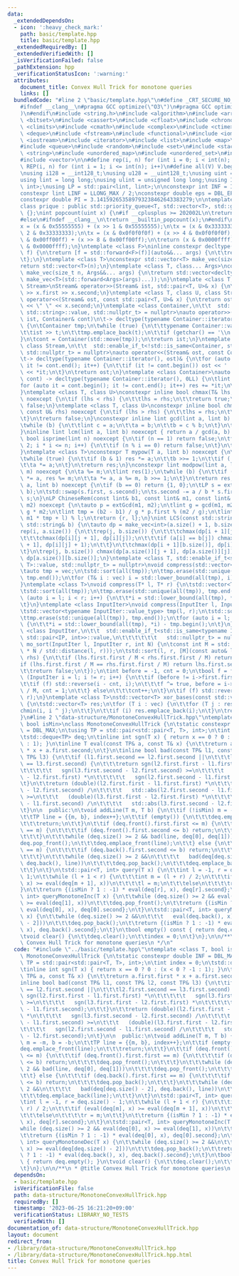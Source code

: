 ```yaml
---
data:
  _extendedDependsOn:
  - icon: ':heavy_check_mark:'
    path: basic/template.hpp
    title: basic/template.hpp
  _extendedRequiredBy: []
  _extendedVerifiedWith: []
  _isVerificationFailed: false
  _pathExtension: hpp
  _verificationStatusIcon: ':warning:'
  attributes:
    document_title: Convex Hull Trick for monotone queries
    links: []
  bundledCode: "#line 2 \"basic/template.hpp\"\n#define _CRT_SECURE_NO_WARNINGS\n\
    #ifndef __clang__\n#pragma GCC optimize(\"O3\")\n#pragma GCC optimize(\"unroll-loops\"\
    )\n#endif\n#include <string.h>\n#include <algorithm>\n#include <array>\n#include\
    \ <bitset>\n#include <cassert>\n#include <cfloat>\n#include <chrono>\n#include\
    \ <climits>\n#include <cmath>\n#include <complex>\n#include <ctime>\n#include\
    \ <deque>\n#include <fstream>\n#include <functional>\n#include <iomanip>\n#include\
    \ <iostream>\n#include <iterator>\n#include <list>\n#include <map>\n#include <memory>\n\
    #include <queue>\n#include <random>\n#include <set>\n#include <stack>\n#include\
    \ <string>\n#include <unordered_map>\n#include <unordered_set>\n#include <utility>\n\
    #include <vector>\n\n#define rep(i, n) for (int i = 0; i < int(n); i++)\n#define\
    \ REP(i, n) for (int i = 1; i <= int(n); i++)\n#define all(V) V.begin(), V.end()\n\
    \nusing i128 = __int128_t;\nusing u128 = __uint128_t;\nusing uint = unsigned int;\n\
    using lint = long long;\nusing ulint = unsigned long long;\nusing IP = std::pair<int,\
    \ int>;\nusing LP = std::pair<lint, lint>;\n\nconstexpr int INF = INT_MAX / 2;\n\
    constexpr lint LINF = LLONG_MAX / 2;\nconstexpr double eps = DBL_EPSILON * 10;\n\
    constexpr double PI = 3.141592653589793238462643383279;\n\ntemplate <class T>\n\
    class prique : public std::priority_queue<T, std::vector<T>, std::greater<T>>\
    \ {};\nint popcount(uint x) {\n#if __cplusplus >= 202002L\n\treturn std::popcount(x);\n\
    #else\n#ifndef __clang__\n\treturn __builtin_popcount(x);\n#endif\n#endif\n\t\
    x = (x & 0x55555555) + (x >> 1 & 0x55555555);\n\tx = (x & 0x33333333) + (x >>\
    \ 2 & 0x33333333);\n\tx = (x & 0x0f0f0f0f) + (x >> 4 & 0x0f0f0f0f);\n\tx = (x\
    \ & 0x00ff00ff) + (x >> 8 & 0x00ff00ff);\n\treturn (x & 0x0000ffff) + (x >> 16\
    \ & 0x0000ffff);\n}\ntemplate <class F>\ninline constexpr decltype(auto) lambda_fix(F&&\
    \ f) {\n\treturn [f = std::forward<F>(f)](auto&&... args) {\n\t\treturn f(f, std::forward<decltype(args)>(args)...);\n\
    \t};\n}\ntemplate <class T>\nconstexpr std::vector<T> make_vec(size_t n) {\n\t\
    return std::vector<T>(n);\n}\ntemplate <class T, class... Args>\nconstexpr auto\
    \ make_vec(size_t n, Args&&... args) {\n\treturn std::vector<decltype(make_vec<T>(args...))>(n,\
    \ make_vec<T>(std::forward<Args>(args)...));\n}\ntemplate <class T, class U, class\
    \ Stream>\nStream& operator>>(Stream& ist, std::pair<T, U>& x) {\n\treturn ist\
    \ >> x.first >> x.second;\n}\ntemplate <class T, class U, class Stream>\nStream&\
    \ operator<<(Stream& ost, const std::pair<T, U>& x) {\n\treturn ost << x.first\
    \ << \" \" << x.second;\n}\ntemplate <class Container,\n\t\t  std::enable_if_t<!std::is_same<Container,\
    \ std::string>::value, std::nullptr_t> = nullptr>\nauto operator>>(std::istream&\
    \ ist, Container& cont)\n\t-> decltype(typename Container::iterator(), std::cin)&\
    \ {\n\tContainer tmp;\n\twhile (true) {\n\t\ttypename Container::value_type t;\n\
    \t\tist >> t;\n\t\ttmp.emplace_back(t);\n\t\tif (getchar() == '\\n') break;\n\t\
    }\n\tcont = Container(std::move(tmp));\n\treturn ist;\n}\ntemplate <class Container,\
    \ class Stream,\n\t\t  std::enable_if_t<!std::is_same<Container, std::string>::value,\
    \ std::nullptr_t> = nullptr>\nauto operator<<(Stream& ost, const Container& cont)\n\
    \t-> decltype(typename Container::iterator(), ost)& {\n\tfor (auto it = cont.begin();\
    \ it != cont.end(); it++) {\n\t\tif (it != cont.begin()) ost << ' ';\n\t\tost\
    \ << *it;\n\t}\n\treturn ost;\n}\ntemplate <class Container>\nauto sum(const Container&\
    \ cont) -> decltype(typename Container::iterator(), 0LL) {\n\tlint res = 0;\n\t\
    for (auto it = cont.begin(); it != cont.end(); it++) res += *it;\n\treturn res;\n\
    }\ntemplate <class T, class U>\nconstexpr inline bool chmax(T& lhs, const U& rhs)\
    \ noexcept {\n\tif (lhs < rhs) {\n\t\tlhs = rhs;\n\t\treturn true;\n\t}\n\treturn\
    \ false;\n}\ntemplate <class T, class U>\nconstexpr inline bool chmin(T& lhs,\
    \ const U& rhs) noexcept {\n\tif (lhs > rhs) {\n\t\tlhs = rhs;\n\t\treturn true;\n\
    \t}\n\treturn false;\n}\nconstexpr inline lint gcd(lint a, lint b) noexcept {\n\
    \twhile (b) {\n\t\tlint c = a;\n\t\ta = b;\n\t\tb = c % b;\n\t}\n\treturn a;\n\
    }\ninline lint lcm(lint a, lint b) noexcept { return a / gcd(a, b) * b; }\nconstexpr\
    \ bool isprime(lint n) noexcept {\n\tif (n == 1) return false;\n\tfor (int i =\
    \ 2; i * i <= n; i++) {\n\t\tif (n % i == 0) return false;\n\t}\n\treturn true;\n\
    }\ntemplate <class T>\nconstexpr T mypow(T a, lint b) noexcept {\n\tT res(1);\n\
    \twhile (true) {\n\t\tif (b & 1) res *= a;\n\t\tb >>= 1;\n\t\tif (!b) break;\n\
    \t\ta *= a;\n\t}\n\treturn res;\n}\nconstexpr lint modpow(lint a, lint b, lint\
    \ m) noexcept {\n\ta %= m;\n\tlint res(1);\n\twhile (b) {\n\t\tif (b & 1) res\
    \ *= a, res %= m;\n\t\ta *= a, a %= m, b >>= 1;\n\t}\n\treturn res;\n}\nLP extGcd(lint\
    \ a, lint b) noexcept {\n\tif (b == 0) return {1, 0};\n\tLP s = extGcd(b, a %\
    \ b);\n\tstd::swap(s.first, s.second);\n\ts.second -= a / b * s.first;\n\treturn\
    \ s;\n}\nLP ChineseRem(const lint& b1, const lint& m1, const lint& b2, const lint&\
    \ m2) noexcept {\n\tauto p = extGcd(m1, m2);\n\tlint g = gcd(m1, m2), l = m1 /\
    \ g * m2;\n\tlint tmp = (b2 - b1) / g * p.first % (m2 / g);\n\tlint r = (b1 +\
    \ m1 * tmp + l) % l;\n\treturn {r, l};\n}\nint LCS(const std::string& a, const\
    \ std::string& b) {\n\tauto dp = make_vec<int>(a.size() + 1, b.size() + 1);\n\t\
    rep(i, a.size()) {\n\t\trep(j, b.size()) {\n\t\t\tchmax(dp[i + 1][j], dp[i][j]);\n\
    \t\t\tchmax(dp[i][j + 1], dp[i][j]);\n\t\t\tif (a[i] == b[j]) chmax(dp[i + 1][j\
    \ + 1], dp[i][j] + 1);\n\t\t}\n\t\tchmax(dp[i + 1][b.size()], dp[i][b.size()]);\n\
    \t}\n\trep(j, b.size()) chmax(dp[a.size()][j + 1], dp[a.size()][j]);\n\treturn\
    \ dp[a.size()][b.size()];\n}\ntemplate <class T, std::enable_if_t<std::is_convertible<int,\
    \ T>::value, std::nullptr_t> = nullptr>\nvoid compress(std::vector<T>& vec) {\n\
    \tauto tmp = vec;\n\tstd::sort(all(tmp));\n\ttmp.erase(std::unique(all(tmp)),\
    \ tmp.end());\n\tfor (T& i : vec) i = std::lower_bound(all(tmp), i) - tmp.begin();\n\
    }\ntemplate <class T>\nvoid compress(T* l, T* r) {\n\tstd::vector<T> tmp(l, r);\n\
    \tstd::sort(all(tmp));\n\ttmp.erase(std::unique(all(tmp)), tmp.end());\n\tfor\
    \ (auto i = l; i < r; i++) {\n\t\t*i = std::lower_bound(all(tmp), *i) - tmp.begin();\n\
    \t}\n}\ntemplate <class InputIter>\nvoid compress(InputIter l, InputIter r) {\n\
    \tstd::vector<typename InputIter::value_type> tmp(l, r);\n\tstd::sort(all(tmp));\n\
    \ttmp.erase(std::unique(all(tmp)), tmp.end());\n\tfor (auto i = l; i < r; i++)\
    \ {\n\t\t*i = std::lower_bound(all(tmp), *i) - tmp.begin();\n\t}\n}\ntemplate\
    \ <class InputIter,\n\t\t  std::enable_if_t<std::is_same<typename InputIter::value_type,\
    \ std::pair<IP, int>>::value,\n\t\t\t\t\t\t   std::nullptr_t> = nullptr>\nvoid\
    \ mo_sort(InputIter l, InputIter r, int N) {\n\tconst int M = std::max(1.0, std::sqrt(lint(N)\
    \ * N / std::distance(l, r)));\n\tstd::sort(l, r, [M](const auto& lhs, const auto&\
    \ rhs) {\n\t\tif (lhs.first.first / M < rhs.first.first / M) return true;\n\t\t\
    if (lhs.first.first / M == rhs.first.first / M) return lhs.first.second < rhs.first.second;\n\
    \t\treturn false;\n\t});\n\tint before = -1, cnt = 0;\n\tbool f = false;\n\tfor\
    \ (InputIter i = l; i != r; i++) {\n\t\tif (before != i->first.first / M) {\n\t\
    \t\tif (f) std::reverse(i - cnt, i);\n\t\t\tf ^= true, before = i->first.first\
    \ / M, cnt = 1;\n\t\t} else\n\t\t\tcnt++;\n\t}\n\tif (f) std::reverse(r - cnt,\
    \ r);\n}\ntemplate <class T>\nstd::vector<T> xor_bases(const std::vector<T>& vec)\
    \ {\n\tstd::vector<T> res;\n\tfor (T i : vec) {\n\t\tfor (T j : res) {\n\t\t\t\
    chmin(i, i ^ j);\n\t\t}\n\t\tif (i) res.emplace_back(i);\n\t}\n\treturn res;\n\
    }\n#line 2 \"data-structure/MonotoneConvexHullTrick.hpp\"\ntemplate <class T,\
    \ bool isMin>\nclass MonotoneConvexHullTrick {\n\tstatic constexpr double INF\
    \ = DBL_MAX;\n\tusing TP = std::pair<std::pair<T, T>, int>;\n\tint index = 0;\n\
    \tstd::deque<TP> deq;\n\tinline int sgn(T x) { return x == 0 ? 0 : (x < 0 ? -1\
    \ : 1); }\n\tinline T eval(const TP& a, const T& x) {\n\t\treturn a.first.first\
    \ * x + a.first.second;\n\t}\n\tinline bool bad(const TP& l1, const TP& l2, const\
    \ TP& l3) {\n\t\tif (l1.first.second == l2.first.second ||\n\t\t\tl2.first.second\
    \ == l3.first.second) {\n\t\t\treturn sgn(l2.first.first - l1.first.first) *\n\
    \t\t\t\t\t   sgn(l3.first.second - l2.first.second) >=\n\t\t\t\t   sgn(l3.first.first\
    \ - l2.first.first) *\n\t\t\t\t\t   sgn(l2.first.second - l1.first.second);\n\t\
    \t}\n\t\treturn (double)(l2.first.first - l1.first.first) *\n\t\t\t\t   sgn(l3.first.second\
    \ - l2.first.second) /\n\t\t\t\t   std::abs(l2.first.second - l1.first.second)\
    \ >=\n\t\t\t   (double)(l3.first.first - l2.first.first) *\n\t\t\t\t   sgn(l2.first.second\
    \ - l1.first.second) /\n\t\t\t\t   std::abs(l3.first.second - l2.first.second);\n\
    \t}\n\n  public:\n\tvoid addLine(T m, T b) {\n\t\tif (!isMin) m = -m, b = -b;\n\
    \t\tTP line = {{m, b}, index++};\n\t\tif (empty()) {\n\t\t\tdeq.emplace_front(line);\n\
    \t\t\treturn;\n\t\t}\n\t\tif (deq.front().first.first <= m) {\n\t\t\tif (deq.front().first.first\
    \ == m) {\n\t\t\t\tif (deq.front().first.second <= b) return;\n\t\t\t\tdeq.pop_front();\n\
    \t\t\t}\n\t\t\twhile (deq.size() >= 2 && bad(line, deq[0], deq[1]))\n\t\t\t\t\
    deq.pop_front();\n\t\t\tdeq.emplace_front(line);\n\t\t} else {\n\t\t\tif (deq.back().first.first\
    \ == m) {\n\t\t\t\tif (deq.back().first.second <= b) return;\n\t\t\t\tdeq.pop_back();\n\
    \t\t\t}\n\t\t\twhile (deq.size() >= 2 &&\n\t\t\t\t   bad(deq[deq.size() - 2],\
    \ deq.back(), line))\n\t\t\t\tdeq.pop_back();\n\t\t\tdeq.emplace_back(line);\n\
    \t\t}\n\t}\n\tstd::pair<T, int> query(T x) {\n\t\tint l = -1, r = deq.size() -\
    \ 1;\n\t\twhile (l + 1 < r) {\n\t\t\tint m = (l + r) / 2;\n\t\t\tif (eval(deq[m],\
    \ x) >= eval(deq[m + 1], x))\n\t\t\t\tl = m;\n\t\t\telse\n\t\t\t\tr = m;\n\t\t\
    }\n\t\treturn {(isMin ? 1 : -1) * eval(deq[r], x), deq[r].second};\n\t}\n\tstd::pair<T,\
    \ int> queryMonotoneInc(T x) {\n\t\twhile (deq.size() >= 2 && eval(deq[0], x)\
    \ >= eval(deq[1], x))\n\t\t\tdeq.pop_front();\n\t\treturn {(isMin ? 1 : -1) *\
    \ eval(deq[0], x), deq[0].second};\n\t}\n\tstd::pair<T, int> queryMonotoneDec(T\
    \ x) {\n\t\twhile (deq.size() >= 2 &&\n\t\t\t   eval(deq.back(), x) >= eval(deq[deq.size()\
    \ - 2]))\n\t\t\tdeq.pop_back();\n\t\treturn {(isMin ? 1 : -1) * eval(deq.back(),\
    \ x), deq.back().second};\n\t}\n\tbool empty() const { return deq.empty(); }\n\
    \tvoid clear() {\n\t\tdeq.clear();\n\t\tindex = 0;\n\t}\n};\n\n/**\n * @title\
    \ Convex Hull Trick for monotone queries\n */\n"
  code: "#include \"../basic/template.hpp\"\ntemplate <class T, bool isMin>\nclass\
    \ MonotoneConvexHullTrick {\n\tstatic constexpr double INF = DBL_MAX;\n\tusing\
    \ TP = std::pair<std::pair<T, T>, int>;\n\tint index = 0;\n\tstd::deque<TP> deq;\n\
    \tinline int sgn(T x) { return x == 0 ? 0 : (x < 0 ? -1 : 1); }\n\tinline T eval(const\
    \ TP& a, const T& x) {\n\t\treturn a.first.first * x + a.first.second;\n\t}\n\t\
    inline bool bad(const TP& l1, const TP& l2, const TP& l3) {\n\t\tif (l1.first.second\
    \ == l2.first.second ||\n\t\t\tl2.first.second == l3.first.second) {\n\t\t\treturn\
    \ sgn(l2.first.first - l1.first.first) *\n\t\t\t\t\t   sgn(l3.first.second - l2.first.second)\
    \ >=\n\t\t\t\t   sgn(l3.first.first - l2.first.first) *\n\t\t\t\t\t   sgn(l2.first.second\
    \ - l1.first.second);\n\t\t}\n\t\treturn (double)(l2.first.first - l1.first.first)\
    \ *\n\t\t\t\t   sgn(l3.first.second - l2.first.second) /\n\t\t\t\t   std::abs(l2.first.second\
    \ - l1.first.second) >=\n\t\t\t   (double)(l3.first.first - l2.first.first) *\n\
    \t\t\t\t   sgn(l2.first.second - l1.first.second) /\n\t\t\t\t   std::abs(l3.first.second\
    \ - l2.first.second);\n\t}\n\n  public:\n\tvoid addLine(T m, T b) {\n\t\tif (!isMin)\
    \ m = -m, b = -b;\n\t\tTP line = {{m, b}, index++};\n\t\tif (empty()) {\n\t\t\t\
    deq.emplace_front(line);\n\t\t\treturn;\n\t\t}\n\t\tif (deq.front().first.first\
    \ <= m) {\n\t\t\tif (deq.front().first.first == m) {\n\t\t\t\tif (deq.front().first.second\
    \ <= b) return;\n\t\t\t\tdeq.pop_front();\n\t\t\t}\n\t\t\twhile (deq.size() >=\
    \ 2 && bad(line, deq[0], deq[1]))\n\t\t\t\tdeq.pop_front();\n\t\t\tdeq.emplace_front(line);\n\
    \t\t} else {\n\t\t\tif (deq.back().first.first == m) {\n\t\t\t\tif (deq.back().first.second\
    \ <= b) return;\n\t\t\t\tdeq.pop_back();\n\t\t\t}\n\t\t\twhile (deq.size() >=\
    \ 2 &&\n\t\t\t\t   bad(deq[deq.size() - 2], deq.back(), line))\n\t\t\t\tdeq.pop_back();\n\
    \t\t\tdeq.emplace_back(line);\n\t\t}\n\t}\n\tstd::pair<T, int> query(T x) {\n\t\
    \tint l = -1, r = deq.size() - 1;\n\t\twhile (l + 1 < r) {\n\t\t\tint m = (l +\
    \ r) / 2;\n\t\t\tif (eval(deq[m], x) >= eval(deq[m + 1], x))\n\t\t\t\tl = m;\n\
    \t\t\telse\n\t\t\t\tr = m;\n\t\t}\n\t\treturn {(isMin ? 1 : -1) * eval(deq[r],\
    \ x), deq[r].second};\n\t}\n\tstd::pair<T, int> queryMonotoneInc(T x) {\n\t\t\
    while (deq.size() >= 2 && eval(deq[0], x) >= eval(deq[1], x))\n\t\t\tdeq.pop_front();\n\
    \t\treturn {(isMin ? 1 : -1) * eval(deq[0], x), deq[0].second};\n\t}\n\tstd::pair<T,\
    \ int> queryMonotoneDec(T x) {\n\t\twhile (deq.size() >= 2 &&\n\t\t\t   eval(deq.back(),\
    \ x) >= eval(deq[deq.size() - 2]))\n\t\t\tdeq.pop_back();\n\t\treturn {(isMin\
    \ ? 1 : -1) * eval(deq.back(), x), deq.back().second};\n\t}\n\tbool empty() const\
    \ { return deq.empty(); }\n\tvoid clear() {\n\t\tdeq.clear();\n\t\tindex = 0;\n\
    \t}\n};\n\n/**\n * @title Convex Hull Trick for monotone queries\n */"
  dependsOn:
  - basic/template.hpp
  isVerificationFile: false
  path: data-structure/MonotoneConvexHullTrick.hpp
  requiredBy: []
  timestamp: '2023-06-25 16:21:20+09:00'
  verificationStatus: LIBRARY_NO_TESTS
  verifiedWith: []
documentation_of: data-structure/MonotoneConvexHullTrick.hpp
layout: document
redirect_from:
- /library/data-structure/MonotoneConvexHullTrick.hpp
- /library/data-structure/MonotoneConvexHullTrick.hpp.html
title: Convex Hull Trick for monotone queries
---
```

